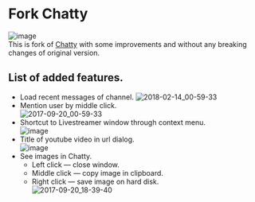 Fork Chatty
======
![image](https://user-images.githubusercontent.com/4051126/71765502-d0f13780-2f06-11ea-9b8d-04a78f23267d.png)  
This is fork of [Chatty](http://chatty.github.io) with some improvements and without any breaking changes of original version.

List of added features.
----------------------------
* Load recent messages of channel.
![2018-02-14_00-59-33](https://i.imgur.com/uRTU1Uq.gif)
* Mention user by middle click.  
![2017-09-20_00-59-33](https://user-images.githubusercontent.com/4051126/31056895-23baf91a-a6e2-11e7-8b22-d021cdc4fb14.gif)
* Shortcut to Livestreamer window through context menu.  
![image](https://user-images.githubusercontent.com/4051126/71765507-dcdcf980-2f06-11ea-9431-6676c44aca59.png)
* Title of youtube video in url dialog.  
![image](https://user-images.githubusercontent.com/4051126/71765513-e7978e80-2f06-11ea-97e6-dc6d82bb834b.png)
* See images in Chatty.  
  * Left click — close window.
  * Middle click — copy image in clipboard.
  * Right click — save image on hard disk.  
![2017-09-20_18-39-40](https://user-images.githubusercontent.com/4051126/32775289-14df885e-c940-11e7-97de-4591b501d637.gif)
